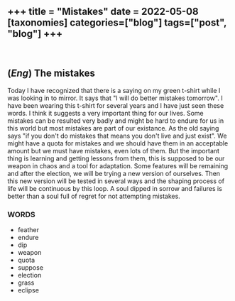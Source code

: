 +++
title = "Mistakes"
date = 2022-05-08
[taxonomies]
categories=["blog"]
tags=["post", "blog"]
+++
---
<br>

## (*Eng*) The mistakes
Today I have recognized that there is a saying on my green t-shirt while I was looking in to mirror. It says that "I will do better mistakes tomorrow". I have been wearing this t-shirt for several years and I have just seen these words. I think it suggests a very important thing for our lives. Some mistakes can be resulted very badly and might be hard to endure for us in this world but most mistakes are part of our existance. As the old saying says "if you don't do mistakes that means you don't live and just exist". We might have a quota for mistakes and we should have them in an acceptable amount but we must have mistakes, even lots of them. But the important thing is learning and getting lessons from them, this is supposed to be our weapon in chaos and a tool for adaptation. Some features will be remaining and after the election, we will be trying a new version of ourselves. Then this new version will be tested in several ways and the shaping process of life will be continuous by this loop. A soul dipped in sorrow and failures is better than a soul full of regret for not attempting mistakes.

### WORDS
- feather
- endure
- dip
- weapon
- quota
- suppose
- election
- grass
- eclipse